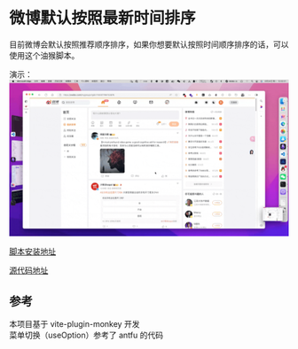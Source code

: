 # 微博默认按照最新时间排序

目前微博会默认按照推荐顺序排序，如果你想要默认按照时间顺序排序的话，可以使用这个油猴脚本。

演示：
![alt text](demo.gif)

[脚本安装地址](https://greasyfork.org/zh-CN/scripts/498729-%E5%BE%AE%E5%8D%9A%E9%BB%98%E8%AE%A4%E6%8C%89%E7%85%A7%E6%9C%80%E6%96%B0%E6%97%B6%E9%97%B4%E6%8E%92%E5%BA%8F)

[源代码地址](https://github.com/KazooTTT/weibo-default-timeline)

## 参考

本项目基于 vite-plugin-monkey 开发  
菜单切换（useOption）参考了 antfu 的代码
